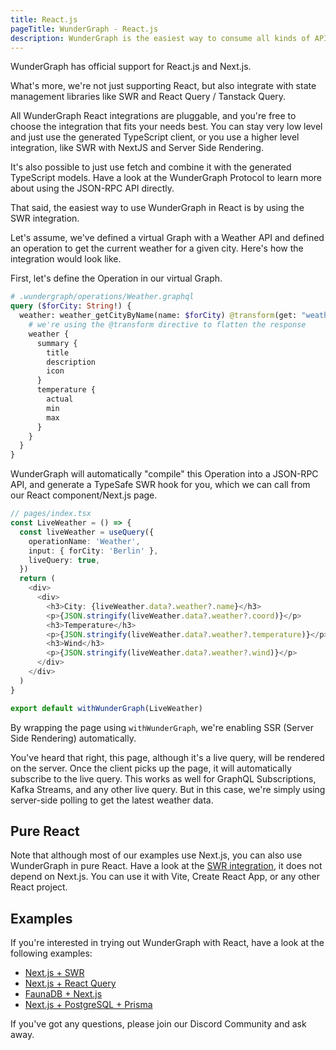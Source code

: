 ```yaml
---
title: React.js
pageTitle: WunderGraph - React.js
description: WunderGraph is the easiest way to consume all kinds of APIs (GraphQL, REST, gRPC, Kafka, etc...) in React.js.
---
```


WunderGraph has official support for React.js and Next.js.

What's more, we're not just supporting React,
but also integrate with state management libraries like SWR and React Query / Tanstack Query.

All WunderGraph React integrations are pluggable,
and you're free to choose the integration that fits your needs best.
You can stay very low level and just use the generated TypeScript client,
or you use a higher level integration, like SWR with NextJS and Server Side Rendering.

It's also possible to just use fetch and combine it with the generated TypeScript models.
Have a look at the WunderGraph Protocol to learn more about using the JSON-RPC API directly.

That said, the easiest way to use WunderGraph in React is by using the SWR integration.

Let's assume, we've defined a virtual Graph with a Weather API and defined an operation to get the current weather for a given city.
Here's how the integration would look like.

First, let's define the Operation in our virtual Graph.

```graphql
# .wundergraph/operations/Weather.graphql
query ($forCity: String!) {
  weather: weather_getCityByName(name: $forCity) @transform(get: "weather") {
    # we're using the @transform directive to flatten the response
    weather {
      summary {
        title
        description
        icon
      }
      temperature {
        actual
        min
        max
      }
    }
  }
}
```

WunderGraph will automatically "compile" this Operation into a JSON-RPC API,
and generate a TypeSafe SWR hook for you,
which we can call from our React component/Next.js page.

```typescript jsx
// pages/index.tsx
const LiveWeather = () => {
  const liveWeather = useQuery({
    operationName: 'Weather',
    input: { forCity: 'Berlin' },
    liveQuery: true,
  })
  return (
    <div>
      <div>
        <h3>City: {liveWeather.data?.weather?.name}</h3>
        <p>{JSON.stringify(liveWeather.data?.weather?.coord)}</p>
        <h3>Temperature</h3>
        <p>{JSON.stringify(liveWeather.data?.weather?.temperature)}</p>
        <h3>Wind</h3>
        <p>{JSON.stringify(liveWeather.data?.weather?.wind)}</p>
      </div>
    </div>
  )
}

export default withWunderGraph(LiveWeather)
```

By wrapping the page using `withWunderGraph`,
we're enabling SSR (Server Side Rendering) automatically.

You've heard that right, this page, although it's a live query, will be rendered on the server.
Once the client picks up the page, it will automatically subscribe to the live query.
This works as well for GraphQL Subscriptions, Kafka Streams, and any other live query.
But in this case, we're simply using server-side polling to get the latest weather data.

## Pure React

Note that although most of our examples use Next.js,
you can also use WunderGraph in pure React.
Have a look at the [SWR integration](https://github.com/wundergraph/wundergraph/blob/main/packages/SWR/README.md),
it does not depend on Next.js.
You can use it with Vite, Create React App, or any other React project.

## Examples

If you're interested in trying out WunderGraph with React,
have a look at the following examples:

- [Next.js + SWR](https://github.com/wundergraph/wundergraph/tree/main/examples/nextjs-SWR)
- [Next.js + React Query](https://github.com/wundergraph/wundergraph/tree/main/examples/nextjs-react-query)
- [FaunaDB + Next.js](https://github.com/wundergraph/wundergraph/tree/main/examples/faunadb-nextjs)
- [Next.js + PostgreSQL + Prisma](https://github.com/wundergraph/wundergraph/tree/main/examples/nextjs-postgres-prisma)

If you've got any questions,
please join our Discord Community and ask away.
